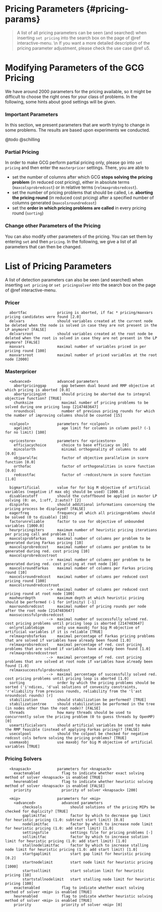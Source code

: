 # Pricing Parameters {#pricing-params}
> A list of all pricing parameters can be seen (and searched) when inserting `set pricing` into the search box on the page of @ref interactive-menu. \n
> If you want a more detailed description of the pricing parameter adjustment, please check the use case @ref u5.
# Modifying Parameters of the GCG Pricing
We have around 2000 parameters for the pricing available, so it might be difficult
to choose the right ones for your class of problems. In the following, some hints
about good settings will be given.

### Important Parameters
In this section, we present parameters that are worth trying to change
in some problems. The results are based upon experiments we conducted.

@todo @schilling

### Partial Pricing
In order to make GCG perform partial pricing only, please go into `set pricing` and then enter
the `masterpricer` settings. There, you are able to 
- set the number of columns after which GCG  **stops solving the pricing problem** 
(in reduced cost pricing), either in absolute terms (`maxcolsprobredcost`) or in relative terms 
(`relmaxprobsredcost`).
- set the number of pricing problems that should be called, i.e. **aborting the pricing round** 
(in reduced cost pricing) after a specified number of columns generated (`maxcolsroundredcost`)
- set the **order in which pricing problems are called** in every pricing round (`sorting`)

### Change other Parameters of the Pricing
You can also modify other parameters of the pricing. 
You can set them by entering `set` and then `pricing`. 
In the following, we give a list of all parameters that can then be changed.

# List of Pricing Parameters
A list of detection parameters can also be seen (and searched) when inserting `set pricing` or `set pricingsolver` into the search box on the page of @ref interactive-menu.

### Pricer
```
  abortfac              pricing is aborted, if fac * pricing/maxvars pricing candidates were found [2.0]
  delvars               should variables created at the current node be deleted when the node is solved in case they are not present in the LP anymore? [FALSE]
  delvarsroot           should variables created at the root node be deleted when the root is solved in case they are not present in the LP anymore? [FALSE]
  maxvars               maximal number of variables priced in per pricing round [100]
  maxvarsroot           maximal number of priced variables at the root node [2000]
```

### Masterpricer
```
  <advanced>            advanced parameters
    abortpricinggap       gap between dual bound and RMP objective at which pricing is aborted [0.0]
    abortpricingint       should pricing be aborted due to integral objective function? [TRUE]
    chunksize             maximal number of pricing problems to be solved during one pricing loop [2147483647]
    nroundscol            number of previous pricing rounds for which the number of improving columns should be counted [15]

  <colpool>             parameters for <colpool>
    agelimit              age limit for columns in column pool? (-1 for no limit) [100]

  <pricestore>          parameters for <pricestore>
    efficiacychoice       choice to base efficiacy on [0]
    mincolorth            minimal orthogonality of columns to add [0.0]
    objparalfac           factor of objective parallelism in score function [0.0]
    orthofac              factor of orthogonalities in score function [0.0]
    redcostfac            factor of -redcost/norm in score function [1.0]

  bigmartificial        value for for big M objective of artificial variables (negative if max obj should be used) [1000.0]
  disablecutoff         should the cutoffbound be applied in master LP solving (0: on, 1:off, 2:auto)? [2]
  dispinfos             should additional informations concerning the pricing process be displayed? [FALSE]
  eagerfreq             frequency at which all pricingproblems should be solved (0 to disable) [10]
  factorunreliable      factor to use for objective of unbounded variables [1000.0]
  heurpricingiters      maximum number of heuristic pricing iterations per pricing call and problem [1]
  maxcolsprobfarkas     maximal number of columns per problem to be generated during Farkas pricing [10]
  maxcolsprobredcost    maximal number of columns per problem to be generated during red. cost pricing [10]
  maxcolsprobredcostroot 
                   -->  maximal number of columns per problem to be generated during red. cost pricing at root node [10]
  maxcolsroundfarkas    maximal number of columns per Farkas pricing round [10]
  maxcolsroundredcost   maximal number of columns per reduced cost pricing round [100]
  maxcolsroundredcostroot 
                   -->  maximal number of columns per reduced cost pricing round at root node [100]
  maxheurdepth          maximum depth at which heuristic pricing should be performed (-1 for infinity) [-1]
  maxroundsredcost      maximal number of pricing rounds per node after the root node [2147483647]
  maxsuccessfulprobsredcost 
                   -->  maximal number of successfully solved red. cost pricing problems until pricing loop is aborted [2147483647]
  onlyreliablebigm      only use maxobj for big M objective of artificial variables if it is reliable [TRUE]
  relmaxprobsfarkas     maximal percentage of Farkas pricing problems that are solved if variables have already been found [1.0]
  relmaxprobsredcost    maximal percentage of red. cost pricing problems that are solved if variables have already been found [1.0]
  relmaxprobsredcostroot 
                   -->  maximal percentage of red. cost pricing problems that are solved at root node if variables have already been found [1.0]
  relmaxsuccessfulprobsredcost 
                   -->  maximal percentage of successfully solved red. cost pricing problems until pricing loop is aborted [1.0]
  sorting               order by which the pricing problems should be sorted ('i'ndices, 'd'ual solutions of convexity constraints, 'r'eliability from previous rounds, reliability from the 'l'ast nroundscol rounds) [r]
  stabilization         should stabilization be performed? [TRUE]
  stabilizationtree     should stabilization be performed in the tree (in nodes other than the root node)? [FALSE]
  threads               how many threads should be used to concurrently solve the pricing problem (0 to guess threads by OpenMP) [0]
  useartificialvars     should artificial variables be used to make the RMP feasible (instead of applying Farkas pricing)? [FALSE]
  usecolpool            should the colpool be checked for negative redcost cols before solving the pricing problems? [TRUE]
  usemaxobj             use maxobj for big M objective of artificial variables [TRUE]
```

### Pricing Solvers
```
  <knapsack>            parameters for <knapsack>
    exactenabled          flag to indicate whether exact solving method of solver <knapsack> is enabled [TRUE]
    heurenabled           flag to indicate whether heuristic solving method of solver <knapsack> is enabled [FALSE]
    priority              priority of solver <knapsack> [200]

  <mip>                 parameters for <mip>
    <advanced>            advanced parameters
        checksols             should solutions of the pricing MIPs be checked for duplicity? [TRUE]
        gaplimitfac           factor by which to decrease gap limit for heuristic pricing (1.0: subtract start limit) [0.8]
        nodelimitfac          factor by which to increase node limit for heuristic pricing (1.0: add start limit) [1.0]
        settingsfile          settings file for pricing problems [-]
        sollimitfac           factor by which to increase solution limit for heuristic pricing (1.0: add start limit) [1.0]
        stallnodelimitfac     factor by which to increase stalling node limit for heuristic pricing (1.0: add start limit) [1.0]
        startgaplimit         start gap limit for heuristic pricing [0.2]
        startnodelimit        start node limit for heuristic pricing [1000]
        startsollimit         start solution limit for heuristic pricing [10]
        startstallnodelimit   start stalling node limit for heuristic pricing [100]
    exactenabled          flag to indicate whether exact solving method of solver <mip> is enabled [TRUE]
    heurenabled           flag to indicate whether heuristic solving method of solver <mip> is enabled [TRUE]
    priority              priority of solver <mip> [0]
```